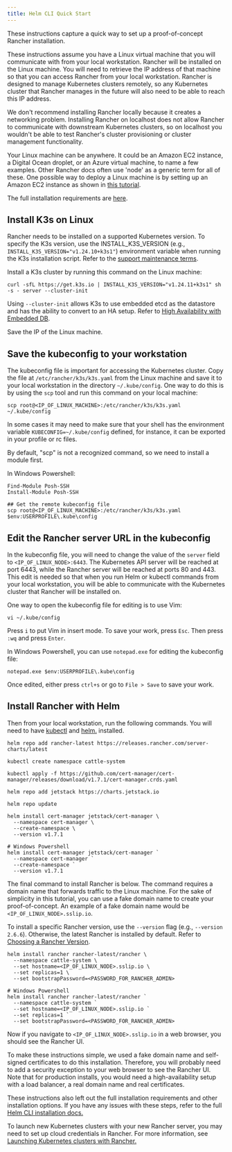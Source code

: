 ```yaml
---
title: Helm CLI Quick Start
---
```


These instructions capture a quick way to set up a proof-of-concept Rancher installation.

These instructions assume you have a Linux virtual machine that you will communicate with from your local workstation. Rancher will be installed on the Linux machine. You will need to retrieve the IP address of that machine so that you can access Rancher from your local workstation. Rancher is designed to manage Kubernetes clusters remotely, so any Kubernetes cluster that Rancher manages in the future will also need to be able to reach this IP address.

We don't recommend installing Rancher locally because it creates a networking problem. Installing Rancher on localhost does not allow Rancher to communicate with downstream Kubernetes clusters, so on localhost you wouldn't be able to test Rancher's cluster provisioning or cluster management functionality.

Your Linux machine can be anywhere. It could be an Amazon EC2 instance, a Digital Ocean droplet, or an Azure virtual machine, to name a few examples. Other Rancher docs often use 'node' as a generic term for all of these. One possible way to deploy a Linux machine is by setting up an Amazon EC2 instance as shown in [this tutorial](../../../how-to-guides/new-user-guides/infrastructure-setup/nodes-in-amazon-ec2.md).

The full installation requirements are [here](../../../pages-for-subheaders/installation-requirements.md).


## Install K3s on Linux

Rancher needs to be installed on a supported Kubernetes version. To specify the K3s version, use the INSTALL_K3S_VERSION (e.g., `INSTALL_K3S_VERSION="v1.24.10+k3s1"`) environment variable when running the K3s installation script. Refer to the [support maintenance terms](https://rancher.com/support-maintenance-terms/).

Install a K3s cluster by running this command on the Linux machine:

```
curl -sfL https://get.k3s.io | INSTALL_K3S_VERSION="v1.24.11+k3s1" sh -s - server --cluster-init
```

Using `--cluster-init` allows K3s to use embedded etcd as the datastore and has the ability to convert to an HA setup. Refer to [High Availability with Embedded DB](https://rancher.com/docs/k3s/latest/en/installation/ha-embedded/).

Save the IP of the Linux machine.

## Save the kubeconfig to your workstation

The kubeconfig file is important for accessing the Kubernetes cluster. Copy the file at `/etc/rancher/k3s/k3s.yaml` from the Linux machine and save it to your local workstation in the directory `~/.kube/config`. One way to do this is by using the `scp` tool and run this command on your local machine:

<Tabs>
<TabItem value="Mac and Linux">

```
scp root@<IP_OF_LINUX_MACHINE>:/etc/rancher/k3s/k3s.yaml ~/.kube/config
```

In some cases it may need to make sure that your shell has the environment variable `KUBECONFIG=~/.kube/config` defined, for instance, it can be exported in your profile or rc files.

</TabItem>
<TabItem value="Windows">

By default, "scp" is not a recognized command, so we need to install a module first.

In Windows Powershell:

```
Find-Module Posh-SSH
Install-Module Posh-SSH

## Get the remote kubeconfig file
scp root@<IP_OF_LINUX_MACHINE>:/etc/rancher/k3s/k3s.yaml $env:USERPROFILE\.kube\config
```

</TabItem>
</Tabs>

## Edit the Rancher server URL in the kubeconfig

In the kubeconfig file, you will need to change the value of the `server` field to `<IP_OF_LINUX_NODE>:6443`. The Kubernetes API server will be reached at port 6443, while the Rancher server will be reached at ports 80 and 443. This edit is needed so that when you run Helm or kubectl commands from your local workstation, you will be able to communicate with the Kubernetes cluster that Rancher will be installed on.

<Tabs>
<TabItem value="Mac and Linux">

One way to open the kubeconfig file for editing is to use Vim:

```
vi ~/.kube/config
```

Press `i` to put Vim in insert mode. To save your work, press `Esc`. Then press `:wq` and press `Enter`.


</TabItem>
<TabItem value="Windows">

In Windows Powershell, you can use `notepad.exe` for editing the kubeconfig file:

```
notepad.exe $env:USERPROFILE\.kube\config
```

Once edited, either press `ctrl+s` or go to `File > Save` to save your work.

</TabItem>
</Tabs>

## Install Rancher with Helm

Then from your local workstation, run the following commands. You will need to have [kubectl](https://kubernetes.io/docs/tasks/tools/#kubectl) and [helm.](https://helm.sh/docs/intro/install/) installed.

```
helm repo add rancher-latest https://releases.rancher.com/server-charts/latest

kubectl create namespace cattle-system

kubectl apply -f https://github.com/cert-manager/cert-manager/releases/download/v1.7.1/cert-manager.crds.yaml

helm repo add jetstack https://charts.jetstack.io

helm repo update

helm install cert-manager jetstack/cert-manager \
  --namespace cert-manager \
  --create-namespace \
  --version v1.7.1

# Windows Powershell
helm install cert-manager jetstack/cert-manager `
  --namespace cert-manager `
  --create-namespace `
  --version v1.7.1
```

The final command to install Rancher is below. The command requires a domain name that forwards traffic to the Linux machine. For the sake of simplicity in this tutorial, you can use a fake domain name to create your proof-of-concept. An example of a fake domain name would be `<IP_OF_LINUX_NODE>.sslip.io`.

To install a specific Rancher version, use the `--version` flag (e.g., `--version 2.6.6`). Otherwise, the latest Rancher is installed by default. Refer to [Choosing a Rancher Version](../../installation-and-upgrade/resources/choose-a-rancher-version.md).

```
helm install rancher rancher-latest/rancher \
  --namespace cattle-system \
  --set hostname=<IP_OF_LINUX_NODE>.sslip.io \
  --set replicas=1 \
  --set bootstrapPassword=<PASSWORD_FOR_RANCHER_ADMIN>

# Windows Powershell
helm install rancher rancher-latest/rancher `
  --namespace cattle-system `
  --set hostname=<IP_OF_LINUX_NODE>.sslip.io `
  --set replicas=1 `
  --set bootstrapPassword=<PASSWORD_FOR_RANCHER_ADMIN>
```

Now if you navigate to `<IP_OF_LINUX_NODE>.sslip.io` in a web browser, you should see the Rancher UI.

To make these instructions simple, we used a fake domain name and self-signed certificates to do this installation. Therefore, you will probably need to add a security exception to your web browser to see the Rancher UI. Note that for production installs, you would need a high-availability setup with a load balancer, a real domain name and real certificates.

These instructions also left out the full installation requirements and other installation options. If you have any issues with these steps, refer to the full [Helm CLI installation docs.](../../../pages-for-subheaders/install-upgrade-on-a-kubernetes-cluster.md)

To launch new Kubernetes clusters with your new Rancher server, you may need to set up cloud credentials in Rancher. For more information, see [Launching Kubernetes clusters with Rancher.](../../../pages-for-subheaders/launch-kubernetes-with-rancher.md)
